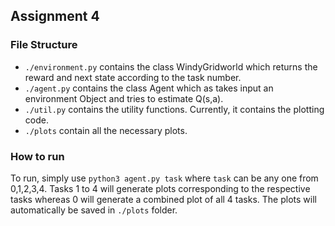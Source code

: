 ## Assignment 4

### File Structure

+ ``./environment.py`` contains the class WindyGridworld which returns the reward and next state according to the task number.
+ ``./agent.py`` contains the class Agent which as takes input an environment Object and tries to estimate Q(s,a).
+ ``./util.py`` contains the utility functions. Currently, it contains the plotting code.
+ ``./plots`` contain all the necessary plots.

### How to run
To run, simply use ```python3 agent.py task``` where ``task`` can be any one from 0,1,2,3,4.
Tasks 1 to 4 will generate plots corresponding to the respective tasks whereas 0 will generate a combined plot of all 4 tasks.
The plots will automatically be saved in ``./plots`` folder.